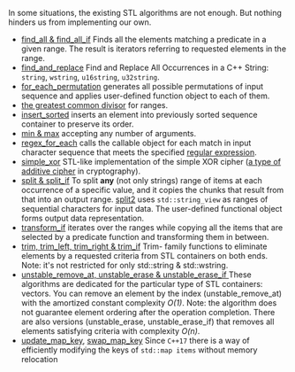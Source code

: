 In some situations, the existing STL algorithms are not enough. But nothing hinders us from implementing our own.

* [find_all & find_all_if](./find_all) Finds all the elements matching a predicate in a given range. The result is iterators referring to requested elements in the range.
* [find_and_replace](./find_and_replace) Find and Replace All Occurrences in a C++ String: `string`, `wstring`, `u16string`, `u32string`.
* [for_each_permutation](./for_each_permutation) generates all possible permutations of input sequence and applies user-defined function object to each of them. 
* [the greatest common divisor](./gcd) for ranges.  
* [insert_sorted](./insert_sorted) inserts an element into previously sorted sequence container to preserve its order. 
* [min & max](https://github.com/nikolaAV/Modern-Cpp/tree/master/constexpr/min_max) accepting any number of arguments. 
* [regex_for_each](./regex_for_each) calls the callable object for each match in input character sequence that meets the specified [regular expression](https://en.wikipedia.org/wiki/Regular_expression).
* [simple_xor](./simple_xor) STL-like implementation of the simple XOR cipher ([a type of additive cipher](https://en.wikipedia.org/wiki/XOR_cipher) in cryptography).
* [split & split_if](./split) To split __any__ (not only strings) range of items at each occurrence of a specific value, and it copies the chunks that result from that into an output range. [split2](./split) uses `std::string_view` as ranges of sequential characters for input data. The user-defined functional object forms output data representation.  
* [transform_if](./transform_if) iterates over the ranges while copying all the items that are selected by a predicate function and transforming them in between.
* [trim, trim_left, trim_right & trim_if](./trim) Trim- family functions to eliminate elements by a requested criteria from STL containers on both ends. Note: it's not restricted for only std::string & std::wstring.
* [unstable_remove_at, unstable_erase & unstable_erase_if ](./quick_remove) These algorithms are dedicated for the particular type of STL containers: vectors. You can remove an element by the index (unstable_remove_at)  with the amortized constant complexity _O(1)_. Note: the algorithm does not guarantee element ordering after the operation completion. There are also versions (unstable_erase, unstable_erase_if) that removes all elements satisfying criteria with complexity _O(n)_.
* [update_map_key](./update_map_key), [swap_map_key](./swap_map_key) Since `C++17` there is a way of efficiently modifying the keys of `std::map items` without memory relocation
